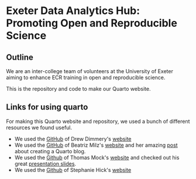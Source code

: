 # Exeter Data Analytics Hub: Promoting Open and Reproducible Science

## Outline

We are an inter-college team of volunteers at the University of Exeter aiming to enhance ECR training in open and reproducible science.

This is the repository and code to make our Quarto website.

## Links for using quarto

For making this Quarto website and repository, we used a bunch of different resources we found useful.

- We used the [GitHub](https://github.com/ddimmery/quarto-website) of Drew Dimmery's [website](https://ddimmery.com/)
- We used the [GitHub](https://github.com/beatrizmilz/blog-en) of Beatriz Milz's [website](https://beamilz.com/) and her amazing [post](https://beamilz.com/posts/2022-06-05-creating-a-blog-with-quarto/en/) about creating a Quarto blog.
- We used the [Github](https://github.com/jthomasmock/themockup-blog) of Thomas Mock's [website](https://themockup.blog/) and checked out his great [presentation slides](https://rstudio-conf-2022.github.io/get-started-quarto/materials/06-websites.html#/websites).
- We used the [Github](https://github.com/stephaniehicks/jhustatcomputing2022) of Stephanie Hick's [website](https://www.stephaniehicks.com/jhustatcomputing2022/)